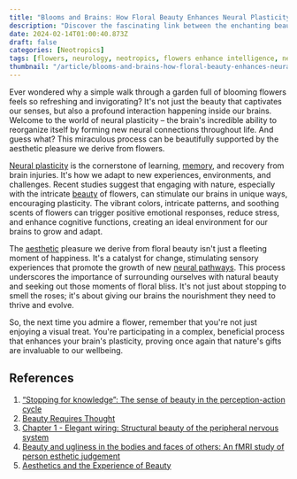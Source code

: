 ```yaml
---
title: "Blooms and Brains: How Floral Beauty Enhances Neural Plasticity"
description: "Discover the fascinating link between the enchanting beauty of flowers and the brain's ability to adapt and grow. Learn how floral aesthetics can enhance neural plasticity, fostering cognitive development and emotional well-being"
date: 2024-02-14T01:00:40.873Z
draft: false
categories: [Neotropics]
tags: [flowers, neurology, neotropics, flowers enhance intelligence, neoplasticity,  neural plasticity,  floral beauty, brain health ,nature heals, cognitive growth]
thumbnail: "/article/blooms-and-brains-how-floral-beauty-enhances-neural-plasticity/thumb.jpg"
---
```


Ever wondered why a simple walk through a garden full of blooming flowers feels so refreshing and invigorating? It's not just the beauty that captivates our senses, but also a profound interaction happening inside our brains. Welcome to the world of neural plasticity – the brain's incredible ability to reorganize itself by forming new neural connections throughout life. And guess what? This miraculous process can be beautifully supported by the aesthetic pleasure we derive from flowers.

[Neural plasticity](https://en.wikipedia.org/wiki/Neuroplasticity) is the cornerstone of learning, [memory](https://en.wikipedia.org/wiki/Memory), and recovery from brain injuries. It's how we adapt to new experiences, environments, and challenges. Recent studies suggest that engaging with nature, especially with the intricate [beauty](https://en.wikipedia.org/wiki/Beauty) of flowers, can stimulate our brains in unique ways, encouraging plasticity. The vibrant colors, intricate patterns, and soothing scents of flowers can trigger positive emotional responses, reduce stress, and enhance cognitive functions, creating an ideal environment for our brains to grow and adapt.

The [aesthetic](https://en.wikipedia.org/wiki/Aesthetics) pleasure we derive from floral beauty isn't just a fleeting moment of happiness. It's a catalyst for change, stimulating sensory experiences that promote the growth of new [neural pathways](https://en.wikipedia.org/wiki/Neural_pathway). This process underscores the importance of surrounding ourselves with natural beauty and seeking out those moments of floral bliss. It's not just about stopping to smell the roses; it's about giving our brains the nourishment they need to thrive and evolve.

So, the next time you admire a flower, remember that you're not just enjoying a visual treat. You're participating in a complex, beneficial process that enhances your brain's plasticity, proving once again that nature's gifts are invaluable to our wellbeing.

## References

1. [“Stopping for knowledge”: The sense of beauty in the perception-action cycle](https://doi.org/10.1016/j.neubiorev.2020.09.004)
2. [Beauty Requires Thought](https://doi.org/10.1016/j.cub.2017.04.018)
3. [Chapter 1 - Elegant wiring: Structural beauty of the peripheral nervous system](https://doi.org/10.1016/B978-0-12-821487-9.00001-5)
4. [Beauty and ugliness in the bodies and faces of others: An fMRI study of person esthetic judgement](https://doi.org/10.1016/j.neuroscience.2014.07.040)
5. [Aesthetics and the Experience of Beauty](https://doi.org/10.1016/B978-012373873-8.00001-3)